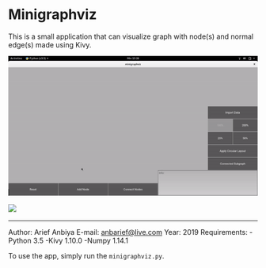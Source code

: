 # Minigraphviz

This is a small application that can visualize graph with node(s) and normal edge(s) made using Kivy.

![](demo1.gif)

![](demo2.gif)

-----
Author: Arief Anbiya 
E-mail: anbarief@live.com
Year: 2019
Requirements:
-Python 3.5
-Kivy 1.10.0
-Numpy 1.14.1

To use the app, simply run the `minigraphviz.py`.


